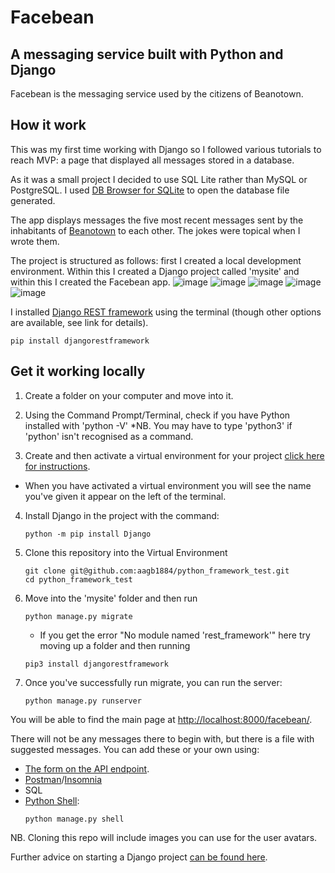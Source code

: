 # Facebean
## A messaging service built with Python and Django

Facebean is the messaging service used by the citizens of Beanotown. 

## How it work

This was my first time working with Django so I followed various tutorials to reach MVP: a page that displayed all messages stored in a database.

As it was a small project I decided to use SQL Lite rather than MySQL or PostgreSQL. I used [DB Browser for SQLite](https://sqlitebrowser.org/) to open the database file generated. 

The app displays messages the five most recent messages sent by the inhabitants of [Beanotown](https://www.beano.com/categories/beanotown) to each other. The jokes were topical when I wrote them.

The project is structured as follows: first I created a local development environment. Within this I created a Django project called 'mysite' and within this I created the Facebean app. 
![image](https://github.com/aagb1884/python_framework_test/assets/113289014/1b5cfc00-ee55-4b45-8781-39a7a23dc1c6)
![image](https://github.com/aagb1884/python_framework_test/assets/113289014/122f490f-83ae-4ace-a29f-45ac2a1b7f43)
![image](https://github.com/aagb1884/python_framework_test/assets/113289014/c4c399c6-5844-4a87-a2e4-c30dffbfd12e)
![image](https://github.com/aagb1884/python_framework_test/assets/113289014/cd7b877e-4571-41df-a077-5c4af503f8fc)
![image](https://github.com/aagb1884/python_framework_test/assets/113289014/57d7ec5b-7710-4b2d-ab57-69bdadc654c1)

I installed [Django REST framework](https://www.django-rest-framework.org/) using the terminal (though other options are available, see link for details).
```
pip install djangorestframework
```

## Get it working locally

1. Create a folder on your computer and move into it.
2. Using the Command Prompt/Terminal, check if you have Python installed with 'python -V'
   *NB. You may have to type 'python3' if 'python' isn't recognised as a command.
  
4. Create and then activate a virtual environment for your project [click here for instructions](https://docs.python.org/3/tutorial/venv.html).
  * When you have activated a virtual environment you will see the name you've given it appear on the left of the terminal.
    
4. Install Django in the project with the command:
    ```
    python -m pip install Django
    ```
5. Clone this repository into the Virtual Environment
   ```
   git clone git@github.com:aagb1884/python_framework_test.git
   cd python_framework_test
   ```
6. Move into the 'mysite' folder and then run
   ```
   python manage.py migrate
   ```
   * If you get the error "No module named 'rest_framework'" here try moving up a folder and then running
   ```
   pip3 install djangorestframework
   ```
7. Once you've successfully run migrate, you can run the server:
   ```
   python manage.py runserver
   ```
You will be able to find the main page at [http://localhost:8000/facebean/](http://localhost:8000/facebean/).

There will not be any messages there to begin with, but there is a file with suggested messages. You can add these or your own using:
* [The form on the API endpoint](http://localhost:8000/api/messages).
* [Postman](https://www.postman.com/)/[Insomnia](https://insomnia.rest/)
* SQL
* [Python Shell](https://docs.djangoproject.com/en/5.0/intro/tutorial02/#playing-with-the-api):
  ```
  python manage.py shell
  ``` 
NB. Cloning this repo will include images you can use for the user avatars.


Further advice on starting a Django project [can be found here](https://docs.djangoproject.com/en/5.0/intro/tutorial01/).
